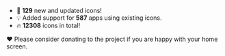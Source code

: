 * 🎉 **129** new and updated icons!
* 💡 Added support for **587** apps using existing icons.
* 🔥 **12308** icons in total!

❤️ Please consider donating to the project if you are happy with your home screen.